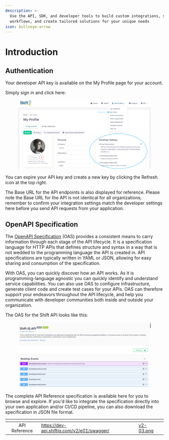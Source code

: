 ```yaml
---
description: >-
  Use the API, SDK, and developer tools to build custom integrations, streamline
  workflows, and create tailored solutions for your unique needs
icon: bullseye-arrow
---
```


# Introduction

## Authentication

Your developer API key is available on the My Profile page for your account.&#x20;

Simply sign in and click here:

<figure><img src="../.gitbook/assets/v2-01.png" alt=""><figcaption></figcaption></figure>

You can expire your API key and create a new key by clicking the Refresh icon at the top right.

The Base URL for the API endpoints is also displayed for reference. Please note the Base URL for the API is not identical for all organizations; remember to confirm your integration settings match the developer settings here before you send API requests from your application.

## OpenAPI Specification

The [OpenAPI Specification](https://github.com/OAI/OpenAPI-Specification) (OAS) provides a consistent means to carry information through each stage of the API lifecycle. It is a specification language for HTTP APIs that defines structure and syntax in a way that is not wedded to the programming language the API is created in. API specifications are typically written in YAML or JSON, allowing for easy sharing and consumption of the specification.

With OAS, you can quickly discover how an API works. As it is programming-language agnostic you can quickly identify and understand service capabilities. You can also use OAS to configure infrastructure, generate client code and create test cases for your APIs. OAS can therefore support your endeavors throughout the API lifecycle, and help you communicate with developer communities both inside and outside your organization.

The OAS for the Shift API looks like this:

<figure><img src="../.gitbook/assets/v2-02.png" alt=""><figcaption></figcaption></figure>

The complete API Reference specification is available here for you to browse and explore. If you'd like to integrate the specification directly into your own application and/or CI/CD pipeline, you can also download the specification in JSON file format.

<table data-view="cards"><thead><tr><th align="center"></th><th data-hidden data-card-target data-type="content-ref"></th><th data-hidden data-card-cover data-type="files"></th></tr></thead><tbody><tr><td align="center">API Reference</td><td><a href="https://dev-api.shiftiq.com/v2/e01/swagger/">https://dev-api.shiftiq.com/v2/e01/swagger/</a></td><td><a href="../.gitbook/assets/v2-03.png">v2-03.png</a></td></tr></tbody></table>
